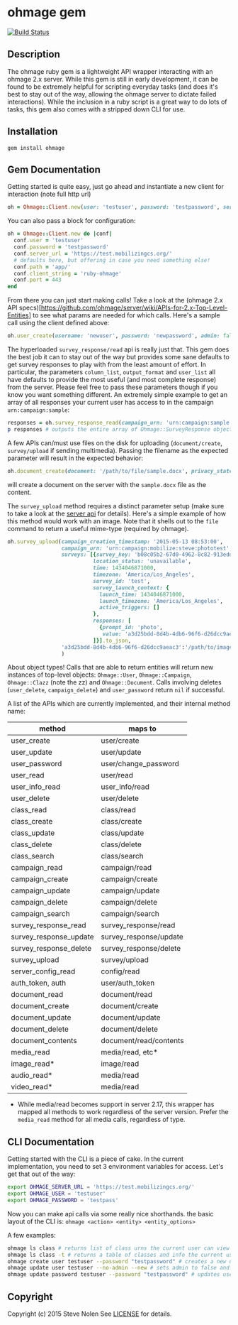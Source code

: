 ohmage gem
====

[![Build Status](https://travis-ci.org/ohmage/gem.svg)](https://travis-ci.org/ohmage/gem)

Description
-----------
The ohmage ruby gem is a lightweight API wrapper interacting with an ohmage 2.x server.  While this gem is still in early development, it can be found to be extremely helpful for scripting everyday tasks (and does it's best to stay out of the way, allowing the ohmage server to dictate failed interactions).  While the inclusion in a ruby script is a great way to do lots of tasks, this gem also comes with a stripped down CLI for use.


Installation
------------
`gem install ohmage`


Gem Documentation
-----------------
Getting started is quite easy, just go ahead and instantiate a new client for interaction (note full http url)

```ruby
oh = Ohmage::Client.new(user: 'testuser', password: 'testpassword', server_url: 'https://test.mobilizingcs.org/')
```

You can also pass a block for configuration:

```ruby
oh = Ohmage::Client.new do |conf|
  conf.user = 'testuser'
  conf.password = 'testpassword'
  conf.server_url = 'https://test.mobilizingcs.org/'
  # defaults here, but offering in case you need something else!
  conf.path = 'app/'
  conf.client_string = 'ruby-ohmage'
  conf.port = 443
end
```

From there you can just start making calls! Take a look at the (ohmage 2.x API specs)[https://github.com/ohmage/server/wiki/APIs-for-2.x-Top-Level-Entities] to see what params are needed for which calls.  Here's a sample call using the client defined above:

```ruby
oh.user_create(username: 'newuser', password: 'newpassword', admin: false, enabled: true, new_account: true)
```

The hyperloaded `survey_response/read` api is really just that. This gem does the best job it can to stay out of the way but provides some sane defaults to get survey responses to play with from the least amount of effort.  In particular, the parameters `column_list`, `output_format` and `user_list` all have defaults to provide the most useful (and most complete response) from the server. Please feel free to pass these parameters though if you know you want something different. An extremely simple example to get an array of all responses your current user has access to in the campaign `urn:campaign:sample`:

```ruby
responses = oh.survey_response_read(campaign_urn: 'urn:campaign:sample')
p responses # outputs the entire array of Ohmage::SurveyResponse objects
```

A few APIs can/must use files on the disk for uploading (`document/create`, `survey/upload` if sending multimedia). Passing the filename as the expected parameter will result in the expected behavior:

```ruby
oh.document_create(document: '/path/to/file/sample.docx', privacy_state: 'shared', document_class_role_list: 'urn:class:public;reader')
```
will create a document on the server with the `sample.docx` file as the content.

The `survey_upload` method requires a distinct parameter setup (make sure to take a look at the [server api](https://github.com/ohmage/server/wiki/Survey-Manipulation#surveyUpload) for details). Here's a simple example of how this method would work with an image. Note that it shells out to the `file` command to return a useful mime-type (required by ohmage).

```ruby
oh.survey_upload(campaign_creation_timestamp: '2015-05-13 08:53:00',
                 campaign_urn: 'urn:campaign:mobilize:steve:phototest',
                 surveys: [{survey_key: 'b08c05b2-67d0-4962-8c82-913edd534504',
                           location_status: 'unavailable',
                           time: 1434046871000,
                           timezone: 'America/Los_Angeles',
                           survey_id: 'test',
                           survey_launch_context: {
                             launch_time: 1434046871000,
                             launch_timezone: 'America/Los_Angeles',
                             active_triggers: []
                           },
                           responses: [
                             {prompt_id: 'photo',
                              value: 'a3d25bdd-8d4b-4db6-96f6-d26dcc9aeac3'}
                           ]}].to_json,
                 'a3d25bdd-8d4b-4db6-96f6-d26dcc9aeac3':'/path/to/image.png'
                 )
```

About object types! Calls that are able to return entities will return new instances of top-level objects: `Ohmage::User`, `Ohmage::Campaign`, `Ohmage::Clazz` (note the zz) and `Ohmage::Document`. Calls involving deletes (`user_delete`, `campaign_delete`) and `user_password` return `nil` if successful.

A list of the APIs which are currently implemented, and their internal method name:

| method                 | maps to                |
|------------------------|------------------------|
| user_create            | user/create            |
| user_update            | user/update            |
| user_password          | user/change_password   |
| user_read              | user/read              |
| user_info_read         | user_info/read         |
| user_delete            | user/delete            |
| class_read             | class/read             |
| class_create           | class/create           |
| class_update           | class/update           |
| class_delete           | class/delete           |
| class_search           | class/search           |
| campaign_read          | campaign/read          |
| campaign_create        | campaign/create        |
| campaign_update        | campaign/update        |
| campaign_delete        | campaign/delete        |
| campaign_search        | campaign/search        |
| survey_response_read   | survey_response/read   |
| survey_response_update | survey_response/update |
| survey_response_delete | survey_response/delete |
| survey_upload          | survey/upload          |
| server_config_read     | config/read            |
| auth_token, auth       | user/auth_token        |
| document_read          | document/read          |
| document_create        | document/create        |
| document_update        | document/update        |
| document_delete        | document/delete        |
| document_contents      | document/read/contents |
| media_read             | media/read, etc*       |
| image_read*            | image/read             |
| audio_read*            | media/read             |
| video_read*            | media/read             |

* While media/read becomes support in server 2.17, this wrapper has mapped all methods to work regardless of the server version. Prefer the
`media_read` method for all media calls, regardless of type.


CLI Documentation
-----------------
Getting started with the CLI is a piece of cake.  In the current implementation, you need to set 3 environment variables for access. Let's get that out of the way:

```bash
export OHMAGE_SERVER_URL = 'https://test.mobilizingcs.org/'
export OHMAGE_USER = 'testuser'
export OHMAGE_PASSWORD = 'testpass'
```

Now you can make api calls via some really nice shorthands. the basic layout of the CLI is:
`ohmage <action> <entity> <entity_options>`

A few examples:

```bash
ohmage ls class # returns list of class urns the current user can view
ohmage ls class -t # returns a table of classes and info the current user can view
ohmage create user testuser --password "testpassword" # creates a new user with defaults (enabled, new_account set, not admin)
ohmage update user testuser --no-admin --new # sets admin to false and new_account to true for testuser
ohmage update password testuser --password "testpassword" # updates user's password. this is a different API in ohmage from user/update
```

## Copyright
Copyright (c) 2015 Steve Nolen
See [LICENSE][] for details.

[license]: LICENSE.txt

